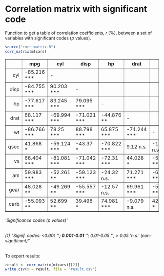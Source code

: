 # Correlation matrix with significant code
Function to get a table of correlation coefficients, *r* (%), between a set of variables with significant codes (*p* values).

```R
source("corr_matrix.R")
corr_matrix(mtcars)
```

<table border=1>
<tr> <th>  </th> <th> mpg </th> <th> cyl </th> <th> disp </th> <th> hp </th> <th> drat </th> <th> wt </th> <th> qsec </th> <th> vs </th> <th> am </th> <th> gear </th>  </tr>
  <tr> <td align="right"> cyl </td> <td> -85.216 *** </td> <td> - </td> <td>  </td> <td>  </td> <td>  </td> <td>  </td> <td>  </td> <td>  </td> <td>  </td> <td>  </td> </tr>
  <tr> <td align="right"> disp </td> <td> -84.755 *** </td> <td> 90.203 *** </td> <td> - </td> <td>  </td> <td>  </td> <td>  </td> <td>  </td> <td>  </td> <td>  </td> <td>  </td> </tr>
  <tr> <td align="right"> hp </td> <td> -77.617 *** </td> <td> 83.245 *** </td> <td> 79.095 *** </td> <td> - </td> <td>  </td> <td>  </td> <td>  </td> <td>  </td> <td>  </td> <td>  </td> </tr>
  <tr> <td align="right"> drat </td> <td> 68.117 *** </td> <td> -69.994 *** </td> <td> -71.021 *** </td> <td> -44.876 ** </td> <td> - </td> <td>  </td> <td>  </td> <td>  </td> <td>  </td> <td>  </td> </tr>
  <tr> <td align="right"> wt </td> <td> -86.766 *** </td> <td> 78.25 *** </td> <td> 88.798 *** </td> <td> 65.875 *** </td> <td> -71.244 *** </td> <td> - </td> <td>  </td> <td>  </td> <td>  </td> <td>  </td> </tr>
  <tr> <td align="right"> qsec </td> <td> 41.868 * </td> <td> -59.124 *** </td> <td> -43.37 * </td> <td> -70.822 *** </td> <td> 9.12 n.s. </td> <td> -17.472 n.s. </td> <td> - </td> <td>  </td> <td>  </td> <td>  </td> </tr>
  <tr> <td align="right"> vs </td> <td> 66.404 *** </td> <td> -81.081 *** </td> <td> -71.042 *** </td> <td> -72.31 *** </td> <td> 44.028 * </td> <td> -55.492 *** </td> <td> 74.454 *** </td> <td> - </td> <td>  </td> <td>  </td> </tr>
  <tr> <td align="right"> am </td> <td> 59.983 *** </td> <td> -52.261 ** </td> <td> -59.123 *** </td> <td> -24.32 n.s. </td> <td> 71.271 *** </td> <td> -69.25 *** </td> <td> -22.986 n.s. </td> <td> 16.835 n.s. </td> <td> - </td> <td>  </td> </tr>
  <tr> <td align="right"> gear </td> <td> 48.028 ** </td> <td> -49.269 ** </td> <td> -55.557 *** </td> <td> -12.57 n.s. </td> <td> 69.961 *** </td> <td> -58.329 *** </td> <td> -21.268 n.s. </td> <td> 20.602 n.s. </td> <td> 79.406 *** </td> <td> - </td> </tr>
  <tr> <td align="right"> carb </td> <td> -55.093 ** </td> <td> 52.699 ** </td> <td> 39.498 * </td> <td> 74.981 *** </td> <td> -9.079 n.s. </td> <td> 42.761 * </td> <td> -65.625 *** </td> <td> -56.961 *** </td> <td> 5.753 n.s. </td> <td> 27.407 n.s. </td> </tr>
   </table>

###### 'Significance codes (p values)'
###### [1] "Signif. codes: <0.001 '***'; 0.001-0.01 '**'; 0.01-0.05 '*'; > 0.05 'n.s.' (non-significant)"

To export results:
```R
result <- corr_matrix(mtcars)[[2]]
write.csv(x = result, file = "result.csv")
```

